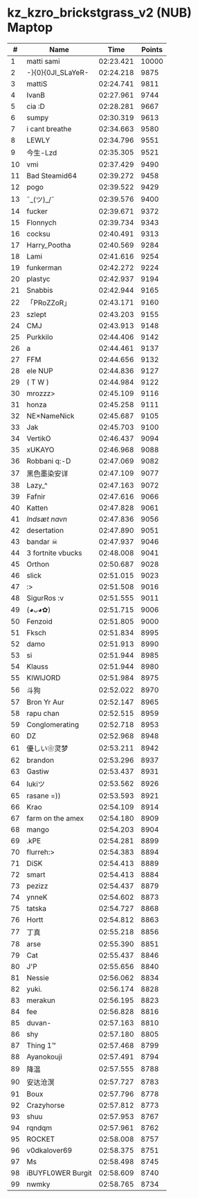 # kz_kzro_brickstgrass_v2 (NUB) Maptop

|  # | Name | Time | Points |
|-------------- | -------------- | -------------- | -------------- | 
| 1 | matti sami | 02:23.421 | 10000 | 
| 2 | -}{0}{0JI_SLaYeR- | 02:24.218 | 9875 | 
| 3 | mattiS | 02:24.741 | 9811 | 
| 4 | IvanB | 02:27.961 | 9744 | 
| 5 | cia :D | 02:28.281 | 9667 | 
| 6 | sumpy | 02:30.319 | 9613 | 
| 7 | i cant breathe | 02:34.663 | 9580 | 
| 8 | LEWLY | 02:34.796 | 9551 | 
| 9 | 今生-Lzd | 02:35.305 | 9521 | 
| 10 | vmi | 02:37.429 | 9490 | 
| 11 | Bad Steamid64 | 02:39.272 | 9458 | 
| 12 | pogo | 02:39.522 | 9429 | 
| 13 | ¯\_(ツ)_/¯ | 02:39.576 | 9400 | 
| 14 | fucker | 02:39.671 | 9372 | 
| 15 | Flonnych | 02:39.734 | 9343 | 
| 16 | cocksu | 02:40.491 | 9313 | 
| 17 | Harry_Pootha | 02:40.569 | 9284 | 
| 18 | Lami | 02:41.616 | 9254 | 
| 19 | funkerman | 02:42.272 | 9224 | 
| 20 | plastyc | 02:42.937 | 9194 | 
| 21 | Snabbis | 02:42.944 | 9165 | 
| 22 | 「PRoZZoR」 | 02:43.171 | 9160 | 
| 23 | szlept | 02:43.203 | 9155 | 
| 24 | CMJ | 02:43.913 | 9148 | 
| 25 | Purkkilo | 02:44.406 | 9142 | 
| 26 | a | 02:44.461 | 9137 | 
| 27 | FFM | 02:44.656 | 9132 | 
| 28 | ele NUP | 02:44.836 | 9127 | 
| 29 | ( T W ) | 02:44.984 | 9122 | 
| 30 | mrozzz> | 02:45.109 | 9116 | 
| 31 | honza | 02:45.258 | 9111 | 
| 32 | NE×NameNick | 02:45.687 | 9105 | 
| 33 | Jak | 02:45.703 | 9100 | 
| 34 | VertikO | 02:46.437 | 9094 | 
| 35 | xUKAYO | 02:46.968 | 9088 | 
| 36 | Robbani q:-D | 02:47.069 | 9082 | 
| 37 | 黑色墨染安详 | 02:47.109 | 9077 | 
| 38 | Lazy_^ | 02:47.163 | 9072 | 
| 39 | Fafnir | 02:47.616 | 9066 | 
| 40 | Katten | 02:47.828 | 9061 | 
| 41 | *Indsæt navn* | 02:47.836 | 9056 | 
| 42 | desertation | 02:47.890 | 9051 | 
| 43 | bandar ☠ | 02:47.937 | 9046 | 
| 44 | 3 fortnite vbucks | 02:48.008 | 9041 | 
| 45 | Orthon | 02:50.687 | 9028 | 
| 46 | slick | 02:51.015 | 9023 | 
| 47 | :> | 02:51.508 | 9016 | 
| 48 | SigurRos :v | 02:51.555 | 9011 | 
| 49 | (◕ᴗ◕✿) | 02:51.715 | 9006 | 
| 50 | Fenzoid | 02:51.805 | 9000 | 
| 51 | Fksch | 02:51.834 | 8995 | 
| 52 | damo | 02:51.913 | 8990 | 
| 53 | si | 02:51.944 | 8985 | 
| 54 | Klauss | 02:51.944 | 8980 | 
| 55 | KIWIJORD | 02:51.984 | 8975 | 
| 56 | 斗狗 | 02:52.022 | 8970 | 
| 57 | Bron Yr Aur | 02:52.147 | 8965 | 
| 58 | rapu chan | 02:52.515 | 8959 | 
| 59 | Conglomerating | 02:52.718 | 8953 | 
| 60 | DZ | 02:52.968 | 8948 | 
| 61 | 優しい❀灵梦 | 02:53.211 | 8942 | 
| 62 | brandon | 02:53.296 | 8937 | 
| 63 | Gastiw | 02:53.437 | 8931 | 
| 64 | lukiツ | 02:53.562 | 8926 | 
| 65 | rasane =)) | 02:53.593 | 8921 | 
| 66 | Krao | 02:54.109 | 8914 | 
| 67 | farm on the amex | 02:54.180 | 8909 | 
| 68 | mango | 02:54.203 | 8904 | 
| 69 | .kPE | 02:54.281 | 8899 | 
| 70 | flurreh:> | 02:54.383 | 8894 | 
| 71 | DiSK | 02:54.413 | 8889 | 
| 72 | smart | 02:54.413 | 8884 | 
| 73 | pezizz | 02:54.437 | 8879 | 
| 74 | ynneK | 02:54.602 | 8873 | 
| 75 | tatska | 02:54.727 | 8868 | 
| 76 | Hortt | 02:54.812 | 8863 | 
| 77 | 丁真 | 02:55.218 | 8856 | 
| 78 | arse | 02:55.390 | 8851 | 
| 79 | Cat | 02:55.437 | 8846 | 
| 80 | J'P | 02:55.656 | 8840 | 
| 81 | Nessie | 02:56.062 | 8834 | 
| 82 | yuki. | 02:56.174 | 8828 | 
| 83 | merakun | 02:56.195 | 8823 | 
| 84 | fee | 02:56.828 | 8816 | 
| 85 | duvan- | 02:57.163 | 8810 | 
| 86 | shy | 02:57.180 | 8805 | 
| 87 | Thing 1™ | 02:57.468 | 8799 | 
| 88 | Ayanokouji | 02:57.491 | 8794 | 
| 89 | 降温 | 02:57.555 | 8788 | 
| 90 | 安达沧溟 | 02:57.727 | 8783 | 
| 91 | Boux | 02:57.796 | 8778 | 
| 92 | Crazyhorse | 02:57.812 | 8773 | 
| 93 | shuu | 02:57.953 | 8767 | 
| 94 | rqndqm | 02:57.961 | 8762 | 
| 95 | ROCKET | 02:58.008 | 8757 | 
| 96 | v0dkalover69 | 02:58.375 | 8751 | 
| 97 | Ms | 02:58.498 | 8745 | 
| 98 | iBUYFL0WER Burgit | 02:58.609 | 8740 | 
| 99 | nwmky | 02:58.765 | 8734 | 


